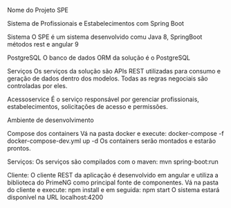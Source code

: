 Nome do Projeto
SPE

Sistema de Profissionais e Estabelecimentos com Spring Boot


Sistema
O SPE é um sistema desenvolvido comu Java 8, SpringBoot métodos rest e angular 9

PostgreSQL
O banco de dados ORM da solução é o PostgreSQL

Serviços
Os serviços da solução são APIs REST utilizadas para consumo e geração de dados dentro dos modelos. Todas as regras negociais são controladas por eles.

Acessoservice
É o serviço responsável por gerenciar profissionais, estabelecimentos, solicitações de acesso e permissões.

Ambiente de desenvolvimento

Compose dos containers
Vá na pasta docker e execute:
docker-compose -f docker-compose-dev.yml up -d
Os containers serão montados e estarão prontos.

Serviços:
Os serviços são compilados com o maven:
mvn spring-boot:run

Cliente:
O cliente REST da aplicação é desenvolvido em angular e utiliza a biblioteca do PrimeNG como principal fonte de componentes.
Vá na pasta do cliente e execute:
npm install
e em seguida:
npm start
O sistema estará disponível na URL localhost:4200
